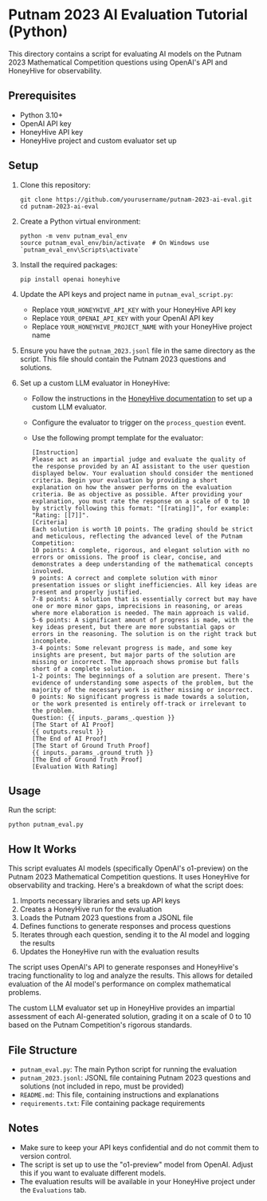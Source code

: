 # Putnam 2023 AI Evaluation Tutorial (Python)

This directory contains a script for evaluating AI models on the Putnam 2023 Mathematical Competition questions using OpenAI's API and HoneyHive for observability.

## Prerequisites

- Python 3.10+
- OpenAI API key
- HoneyHive API key
- HoneyHive project and custom evaluator set up

## Setup

1. Clone this repository:
   ```
   git clone https://github.com/yourusername/putnam-2023-ai-eval.git
   cd putnam-2023-ai-eval
   ```

2. Create a Python virtual environment:
   ```
   python -m venv putnam_eval_env
   source putnam_eval_env/bin/activate  # On Windows use `putnam_eval_env\Scripts\activate`
   ```

3. Install the required packages:
   ```
   pip install openai honeyhive
   ```

4. Update the API keys and project name in `putnam_eval_script.py`:
   - Replace `YOUR_HONEYHIVE_API_KEY` with your HoneyHive API key
   - Replace `YOUR_OPENAI_API_KEY` with your OpenAI API key
   - Replace `YOUR_HONEYHIVE_PROJECT_NAME` with your HoneyHive project name

5. Ensure you have the `putnam_2023.jsonl` file in the same directory as the script. This file should contain the Putnam 2023 questions and solutions.

6. Set up a custom LLM evaluator in HoneyHive:
   - Follow the instructions in the [HoneyHive documentation](https://docs.honeyhive.ai/evaluators/llm) to set up a custom LLM evaluator.
   - Configure the evaluator to trigger on the `process_question` event.
   - Use the following prompt template for the evaluator:

     ```
     [Instruction]
     Please act as an impartial judge and evaluate the quality of the response provided by an AI assistant to the user question displayed below. Your evaluation should consider the mentioned criteria. Begin your evaluation by providing a short explanation on how the answer performs on the evaluation criteria. Be as objective as possible. After providing your explanation, you must rate the response on a scale of 0 to 10 by strictly following this format: "[[rating]]", for example: "Rating: [[7]]".
     [Criteria]
     Each solution is worth 10 points. The grading should be strict and meticulous, reflecting the advanced level of the Putnam Competition:
     10 points: A complete, rigorous, and elegant solution with no errors or omissions. The proof is clear, concise, and demonstrates a deep understanding of the mathematical concepts involved.
     9 points: A correct and complete solution with minor presentation issues or slight inefficiencies. All key ideas are present and properly justified.
     7-8 points: A solution that is essentially correct but may have one or more minor gaps, imprecisions in reasoning, or areas where more elaboration is needed. The main approach is valid.
     5-6 points: A significant amount of progress is made, with the key ideas present, but there are more substantial gaps or errors in the reasoning. The solution is on the right track but incomplete.
     3-4 points: Some relevant progress is made, and some key insights are present, but major parts of the solution are missing or incorrect. The approach shows promise but falls short of a complete solution.
     1-2 points: The beginnings of a solution are present. There's evidence of understanding some aspects of the problem, but the majority of the necessary work is either missing or incorrect.
     0 points: No significant progress is made towards a solution, or the work presented is entirely off-track or irrelevant to the problem.
     Question: {{ inputs._params_.question }}
     [The Start of AI Proof]
     {{ outputs.result }}
     [The End of AI Proof]
     [The Start of Ground Truth Proof]
     {{ inputs._params_.ground_truth }}
     [The End of Ground Truth Proof]
     [Evaluation With Rating]
     ```

## Usage

Run the script:
```
python putnam_eval.py
```

## How It Works

This script evaluates AI models (specifically OpenAI's o1-preview) on the Putnam 2023 Mathematical Competition questions. It uses HoneyHive for observability and tracking. Here's a breakdown of what the script does:

1. Imports necessary libraries and sets up API keys
2. Creates a HoneyHive run for the evaluation
3. Loads the Putnam 2023 questions from a JSONL file
4. Defines functions to generate responses and process questions
5. Iterates through each question, sending it to the AI model and logging the results
6. Updates the HoneyHive run with the evaluation results

The script uses OpenAI's API to generate responses and HoneyHive's tracing functionality to log and analyze the results. This allows for detailed evaluation of the AI model's performance on complex mathematical problems.

The custom LLM evaluator set up in HoneyHive provides an impartial assessment of each AI-generated solution, grading it on a scale of 0 to 10 based on the Putnam Competition's rigorous standards.

## File Structure

- `putnam_eval.py`: The main Python script for running the evaluation
- `putnam_2023.jsonl`: JSONL file containing Putnam 2023 questions and solutions (not included in repo, must be provided)
- `README.md`: This file, containing instructions and explanations
- `requirements.txt`: File containing package requirements

## Notes

- Make sure to keep your API keys confidential and do not commit them to version control.
- The script is set up to use the "o1-preview" model from OpenAI. Adjust this if you want to evaluate different models.
- The evaluation results will be available in your HoneyHive project under the `Evaluations` tab.